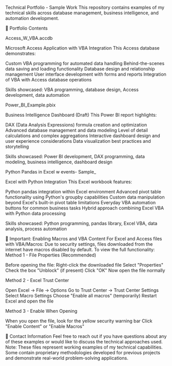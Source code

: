 Technical Portfolio - Sample Work
This repository contains examples of my technical skills across database management, business intelligence, and automation development.

📁 Portfolio Contents

Access_W_VBA.accdb

Microsoft Access Application with VBA Integration
This Access database demonstrates:

Custom VBA programming for automated data handling
Behind-the-scenes data saving and loading functionality
Database design and relationship management
User interface development with forms and reports
Integration of VBA with Access database operations

Skills showcased: VBA programming, database design, Access development, data automation


Power_BI_Example.pbix

Business Intelligence Dashboard (Draft)
This Power BI report highlights:

DAX (Data Analysis Expressions) formula creation and optimization
Advanced database management and data modeling
Level of detail calculations and complex aggregations
Interactive dashboard design and user experience considerations
Data visualization best practices and storytelling

Skills showcased: Power BI development, DAX programming, data modeling, business intelligence, dashboard design


Python Pandas in Excel w events- Sample_

Excel with Python Integration
This Excel workbook features:

Python pandas integration within Excel environment
Advanced pivot table functionality using Python's groupby capabilities
Custom data manipulation beyond Excel's built-in pivot table limitations
Everyday VBA automation buttons for common business tasks
Hybrid approach combining Excel VBA with Python data processing

Skills showcased: Python programming, pandas library, Excel VBA, data analysis, process automation


🔧 Important: Enabling Macros and VBA Content
For Excel and Access files with VBA/Macros:
Due to security settings, files downloaded from the internet have macros disabled by default. To view the full functionality:
Method 1 - File Properties (Recommended)

Before opening the file: Right-click the downloaded file
Select "Properties"
Check the box "Unblock" (if present)
Click "OK"
Now open the file normally

Method 2 - Excel Trust Center

Open Excel → File → Options
Go to Trust Center → Trust Center Settings
Select Macro Settings
Choose "Enable all macros" (temporarily)
Restart Excel and open the file

Method 3 - Enable When Opening

When you open the file, look for the yellow security warning bar
Click "Enable Content" or "Enable Macros"


💼 Contact Information
Feel free to reach out if you have questions about any of these examples or would like to discuss the technical approaches used.
Note: These files represent working examples of my technical capabilities. Some contain proprietary methodologies developed for previous projects and demonstrate real-world problem-solving applications.
